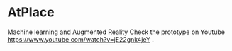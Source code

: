 # AtPlace
Machine learning and Augmented Reality
Check the prototype on Youtube https://www.youtube.com/watch?v=jE22gnk4jeY . 
